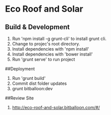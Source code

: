 # Eco Roof and Solar

## Build & Development

1. Run 'npm install -g grunt-cli' to install grunt cli.
2. Change to projec's root directory.
3. Install dependencies with 'npm install'
4. Install dependencies with 'bower install'
5. Run 'grunt serve' to run project


##Deployment
1. Run 'grunt build'
2. Commit dist folder updates
3. grunt bitballoon:dev

##Review Site
1. http://eco-roof-and-solar.bitballoon.com/#/
